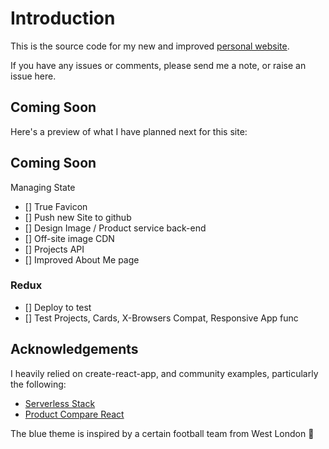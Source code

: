 # Introduction

This is the source code for my new and improved [personal website](https://www.andrewvoneshen.com).

If you have any issues or comments, please send me a note, or raise an issue here.

## Coming Soon

Here's a preview of what I have planned next for this site:

## Coming Soon

Managing State

 - [] True Favicon
 - [] Push new Site to github
 - [] Design Image / Product service back-end
 - [] Off-site image CDN
 - [] Projects API
 - [] Improved About Me page

### Redux
 - [] Deploy to test
 - [] Test Projects, Cards, X-Browsers Compat, Responsive App func

## Acknowledgements

I heavily relied on create-react-app, and community examples, particularly the following:

 - [Serverless Stack](https://serverless-stack.com/)
 - [Product Compare React](https://github.com/Rhymond/product-compare-react)

The blue theme is inspired by a certain football team from West London 🦁
